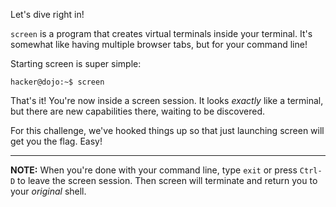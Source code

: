 Let's dive right in!

`screen` is a program that creates virtual terminals inside your terminal.
It's somewhat like having multiple browser tabs, but for your command line!

Starting screen is super simple:

```console
hacker@dojo:~$ screen
```

That's it!
You're now inside a screen session.
It looks _exactly_ like a terminal, but there are new capabilities there, waiting to be discovered.

For this challenge, we've hooked things up so that just launching screen will get you the flag.
Easy!

----
**NOTE:**
When you're done with your command line, type `exit` or press `Ctrl-D` to leave the screen session.
Then screen will terminate and return you to your _original_ shell.
